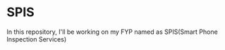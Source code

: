 # SPIS
In this repository, I'll be working on my FYP named as SPIS(Smart Phone Inspection Services)

